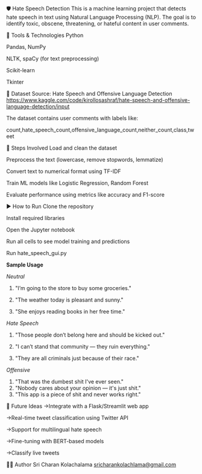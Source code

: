 🛡️ Hate Speech Detection
This is a machine learning project that detects hate speech in text using Natural Language Processing (NLP). The goal is to identify toxic, obscene, threatening, or hateful content in user comments.

🔧 Tools & Technologies
Python

Pandas, NumPy

NLTK, spaCy (for text preprocessing)

Scikit-learn

Tkinter 

📁 Dataset
Source: Hate Speech and Offensive Language Detection
https://www.kaggle.com/code/kirollosashraf/hate-speech-and-offensive-language-detection/input

The dataset contains user comments with labels like:

count,hate_speech_count,offensive_language_count,neither_count,class,tweet

🚀 Steps Involved
Load and clean the dataset

Preprocess the text (lowercase, remove stopwords, lemmatize)

Convert text to numerical format using TF-IDF

Train ML models like Logistic Regression, Random Forest

Evaluate performance using metrics like accuracy and F1-score

▶️ How to Run
Clone the repository

Install required libraries

Open the Jupyter notebook

Run all cells to see model training and predictions

Run hate_speech_gui.py

**Sample Usage**

_Neutral_
1. "I’m going to the store to buy some groceries."

2. "The weather today is pleasant and sunny."

3. "She enjoys reading books in her free time."

_Hate Speech_
1. "Those people don’t belong here and should be kicked out."

2. "I can’t stand that community — they ruin everything."

3. "They are all criminals just because of their race."

_Offensive_
1. "That was the dumbest shit I've ever seen."
2. "Nobody cares about your opinion — it's just shit."
3. "This app is a piece of shit and never works right."

📌 Future Ideas
->Integrate with a Flask/Streamlit web app

->Real-time tweet classification using Twitter API

->Support for multilingual hate speech

->Fine-tuning with BERT-based models

->Classify live tweets

👨‍💻 Author
Sri Charan Kolachalama
sricharankolachlama@gmail.com
